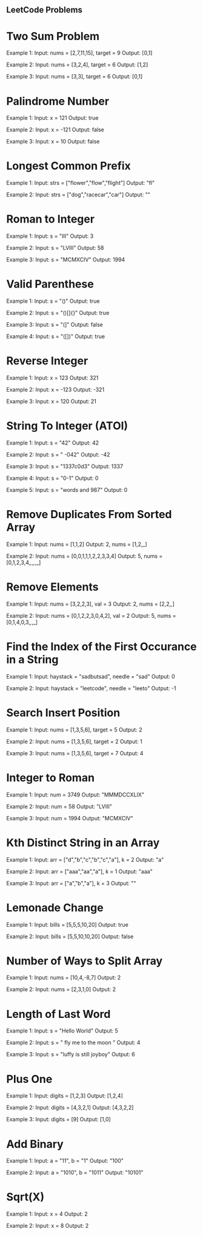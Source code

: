 ## LeetCode Problems


# Two Sum Problem
  Example 1:
  Input: nums = [2,7,11,15], target = 9
  Output: [0,1]
  
  Example 2:
  Input: nums = [3,2,4], target = 6
  Output: [1,2]
  
  Example 3:
  Input: nums = [3,3], target = 6
  Output: [0,1]

# Palindrome Number
  Example 1:
  Input: x = 121
  Output: true

  Example 2:
  Input: x = -121
  Output: false

  Example 3:
  Input: x = 10
  Output: false

# Longest Common Prefix
  Example 1:
  Input: strs = ["flower","flow","flight"]
  Output: "fl"

  Example 2:
  Input: strs = ["dog","racecar","car"]
  Output: ""
  
# Roman to Integer
  Example 1:
  Input: s = "III"
  Output: 3
  
  Example 2:
  Input: s = "LVIII"
  Output: 58
  
  Example 3:
  Input: s = "MCMXCIV"
  Output: 1994

# Valid Parenthese
  Example 1:
  Input: s = "()"
  Output: true

  Example 2:
  Input: s = "()[]{}"
  Output: true

  Example 3:
  Input: s = "(]"
  Output: false

  Example 4:
  Input: s = "([])"
  Output: true

# Reverse Integer
  Example 1:
  Input: x = 123
  Output: 321

  Example 2:
  Input: x = -123
  Output: -321

  Example 3:
  Input: x = 120
  Output: 21

# String To Integer (ATOI)

  Example 1:
  Input: s = "42"
  Output: 42

  Example 2:
  Input: s = " -042"
  Output: -42

  Example 3:
  Input: s = "1337c0d3"
  Output: 1337

  Example 4:
  Input: s = "0-1"
  Output: 0

  Example 5:
  Input: s = "words and 987"
  Output: 0

# Remove Duplicates From Sorted Array
  Example 1:
  Input: nums = [1,1,2]
  Output: 2, nums = [1,2,_]

  Example 2:
  Input: nums = [0,0,1,1,1,2,2,3,3,4]
  Output: 5, nums = [0,1,2,3,4,_,_,_,_,_]

# Remove Elements

  Example 1:
  Input: nums = [3,2,2,3], val = 3
  Output: 2, nums = [2,2,_,_]

  Example 2:
  Input: nums = [0,1,2,2,3,0,4,2], val = 2
  Output: 5, nums = [0,1,4,0,3,_,_,_]

# Find the Index of the First Occurance in a String
  Example 1:
  Input: haystack = "sadbutsad", needle = "sad"
  Output: 0

  Example 2:
  Input: haystack = "leetcode", needle = "leeto"
  Output: -1

# Search Insert Position
  Example 1:
  Input: nums = [1,3,5,6], target = 5
  Output: 2

  Example 2:
  Input: nums = [1,3,5,6], target = 2
  Output: 1

  Example 3:
  Input: nums = [1,3,5,6], target = 7
  Output: 4

# Integer to Roman
  Example 1:
  Input: num = 3749
  Output: "MMMDCCXLIX"

  Example 2:
  Input: num = 58
  Output: "LVIII"

  Example 3:
  Input: num = 1994
  Output: "MCMXCIV"

# Kth Distinct String in an Array
  Example 1:
  Input: arr = ["d","b","c","b","c","a"], k = 2
  Output: "a"

  Example 2:
  Input: arr = ["aaa","aa","a"], k = 1
  Output: "aaa"

  Example 3:
  Input: arr = ["a","b","a"], k = 3
  Output: ""

# Lemonade Change
  Example 1:
  Input: bills = [5,5,5,10,20]
  Output: true

  Example 2:
  Input: bills = [5,5,10,10,20]
  Output: false

# Number of Ways to Split Array
  Example 1:
  Input: nums = [10,4,-8,7]
  Output: 2

  Example 2:
  Input: nums = [2,3,1,0]
  Output: 2

# Length of Last Word
  Example 1:
  Input: s = "Hello World"
  Output: 5

  Example 2:
  Input: s = "   fly me   to   the moon  "
  Output: 4

  Example 3:
  Input: s = "luffy is still joyboy"
  Output: 6

# Plus One

  Example 1:
  Input: digits = [1,2,3]
  Output: [1,2,4]

  Example 2:
  Input: digits = [4,3,2,1]
  Output: [4,3,2,2]

  Example 3:
  Input: digits = [9]
  Output: [1,0]

# Add Binary
  Example 1:
  Input: a = "11", b = "1"
  Output: "100"

  Example 2:
  Input: a = "1010", b = "1011"
  Output: "10101"

# Sqrt(X)
  Example 1:
  Input: x = 4
  Output: 2

  Example 2:
  Input: x = 8
  Output: 2